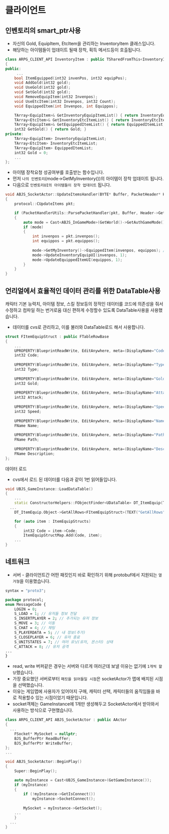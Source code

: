 # 클라이언트

## 인벤토리의 smart_ptr사용

- 자신의 Gold, EquipItem, EtcItem을 관리하는 InventoryItem 클래스입니다.
- 해당하는 아이템들이 업데이트 될때 장착, 획득 메서드등이 호출됩니다.
```cpp
class ARPG_CLIENT_API InventoryItem : public TSharedFromThis<InventoryItem>
{
public:
	 ...
	bool ItemEquipped(int32 invenPos, int32 equipPos);
	void AddGold(int32 gold);
	void UseGold(int32 gold);
	void SetGold(int32 gold);
	void RemoveEquipItem(int32 Invenpos);
	void UseEtcItem(int32 Invenpos, int32 Count);
	void EquippedItem(int Invenpos, int Equippos);

	TArray<EquipItem>& GetInventoryEquipItemList() { return InventoryEquipItemList; }
	TArray<EtcItem>& GetInventoryEtcItemList() { return InventoryEtcItemList; }
	TArray<EquipItem>& GetEquippedItemList() { return EquippedItemList; }
	int32 GetGold() { return Gold; }
private:
	TArray<EquipItem> InventoryEquipItemList;
	TArray<EtcItem> InventoryEtcItemList;
	TArray<EquipItem> EquippedItemList;
	int32 Gold = 0;
	...
};
```

- 아이템 장착요청 성공여부를 호출받는 함수입니다.
- 먼저 ```나의 인벤토리```(mode->GetMyInventory())의 아이템이 장착 업데이트 됩니다.
- 다음으로 ```인벤토리UI의 아이템들이 장착 업데이트``` 됩니다.

```cpp
void ABJS_SocketActor::UpdateItemsHandler(BYTE* Buffer, PacketHeader* Header, int32 Offset)
{
	protocol::CUpdateItems pkt;

	if (PacketHandlerUtils::ParsePacketHandler(pkt, Buffer, Header->GetSize() - Offset, Offset))
	{
		auto mode = Cast<ABJS_InGameMode>(GetWorld()->GetAuthGameMode());
		if (mode)
		{
			int invenpos = pkt.invenpos();
			int equippos = pkt.equippos();
			
			mode->GetMyInventory()->EquippedItem(invenpos, equippos); // 아이템 장착 스왑
			mode->UpdateInventoryEquipUI(invenpos, 1);
			mode->UpdateEquippedItemUI(equippos, 1);
		}
	}
}
```

## 언리얼에서 효율적인 데이터 관리를 위한 DataTable사용

캐릭터 기본 능력치, 아이템 정보, 스킬 정보등의 정적인 데이터를 코드에 의존성을 줘서 수정하고 컴파일 하는 번거로움 대신 편하게 수정할수 있도록 DataTable사용을 사용했습니다.
- 데이터를 cvs로 관리하고, 이를 불러와 DataTable로드 해서 사용합니다.

```cpp
struct FItemEquipStruct : public FTableRowBase
{
	...
	UPROPERTY(BlueprintReadWrite, EditAnywhere, meta=(DisplayName="Code", MakeStructureDefaultValue="0"))
	int32 Code;
	
	UPROPERTY(BlueprintReadWrite, EditAnywhere, meta=(DisplayName="Type", MakeStructureDefaultValue="0"))
	int32 Type;
	
	UPROPERTY(BlueprintReadWrite, EditAnywhere, meta=(DisplayName="Gold", MakeStructureDefaultValue="0"))
	int32 Gold;
	
	UPROPERTY(BlueprintReadWrite, EditAnywhere, meta=(DisplayName="Attack", MakeStructureDefaultValue="0"))
	int32 Attack;
	
	UPROPERTY(BlueprintReadWrite, EditAnywhere, meta=(DisplayName="Speed", MakeStructureDefaultValue="0"))
	int32 Speed;
	
	UPROPERTY(BlueprintReadWrite, EditAnywhere, meta=(DisplayName="Name", MakeStructureDefaultValue=""))
	FName Name;
	
	UPROPERTY(BlueprintReadWrite, EditAnywhere, meta=(DisplayName="Path", MakeStructureDefaultValue=""))
	FName Path;
	
	UPROPERTY(BlueprintReadWrite, EditAnywhere, meta=(DisplayName="Description", MakeStructureDefaultValue=""))
	FName Description;
};
```

데이터 로드 
- cvs에서 로드 된 데이터를 다음과 같이 1번 읽어들입니다.

```cpp
void UBJS_GameInstance::LoadDataTable()
{
	...
	static ConstructorHelpers::FObjectFinder<UDataTable> DT_ItemEquip(TEXT("/Script/Engine.DataTable'/Game/MyGame/Data/DT_ItemEquip.DT_ItemEquip'"));
  ...
	DT_ItemEquip.Object->GetAllRows<FItemEquipStruct>(TEXT("GetAllRows"), ItemEquipStructs);

	for (auto item : ItemEquipStructs)
	{
		int32 Code = item->Code;	
		ItemEquipStructMap.Add(Code, item);
	...
}
```

## 네트워크

- 서버 - 클라이언트간 어떤 패킷인지 바로 확인하기 위해 protobuf에서 지원되는 ```열거형```을 이용했습니다.

```protobuf
syntax = "proto3";

package protocol;
enum MessageCode {
    LOGIN = 0;
    S_LOAD = 1; // 유저들 정보 전달
    S_INSERTPLAYER = 2; // 추가되는 유저 정보
    S_MOVE = 3; // 이동 
    S_CHAT = 4; // 채팅
    S_PLAYERDATA = 5; // 내 정보(추가) 
    S_CLOSEPLAYER = 6; // 유저 종료
    S_UNITSTATES = 7; // 여러 유닛(유저, 몬스터) 상태
    C_ATTACK = 8; // 유저 공격
...
}
```

- read, write 버퍼같은 경우는 서버와 다르게 여러군데 보낼 이유는 없기에 ```1개씩 할당```했습니다.
- 가장 중요했던 서버로부터 ```패킷을 읽어들일 시점```은 socketActor가 맵에 배치된 시점을 선택했습니다.
- 이유는 게임맵에 사용자가 있어야지 구매, 캐릭터 선택, 캐릭터들의 움직임들을 바로 적용할수 있는 시점이었기 때문입니다.
- socket객체는 GameInstance에 1개만 생성해두고 SocketActor에서 받아와서 사용하는 방식으로 구현했습니다.

```cpp
class ARPG_CLIENT_API ABJS_SocketActor : public AActor
{
  ...
	FSocket* MySocket = nullptr;
	BJS_BufferPtr ReadBuffer;
	BJS_BufferPtr WriteBuffer;
};
...

void ABJS_SocketActor::BeginPlay()
{
	Super::BeginPlay();

	auto myInstance = Cast<UBJS_GameInstance>(GetGameInstance());
	if (myInstance)
	{
		if (!myInstance->GetIsConnect())
			myInstance->SocketConnect();
		
		MySocket = myInstance->GetSocket();
    ...
	}
  ...
}
```